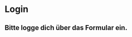 <html>
   <head>
<title>Leas erste Webseite</title>
   </head>
    <body>
 <h1>Login</h1>
     <h2>Bitte logge dich über das Formular ein.</h2>
</body>

</html>
